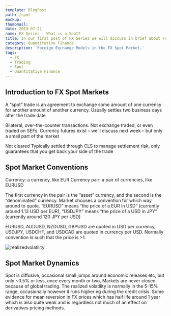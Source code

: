 ```yaml
---
template: BlogPost
path: /spot
mockup: 
thumbnail:
date: 2019-07-21
name: FX Series - What is a Spot?
title: In our first post of FX Series we will discuss in brief about Foreign Exchange Spot Markets and Models
category: Quantitative Finance
description: 'Foreign Exchange Models in the FX Spot Market.'
tags:
  - FX 
  - Trading
  - Spot
  - Quantitative Finance
---
```


## Introduction to FX Spot Markets

A “spot” trade is an agreement to exchange some amount of one currency for another amount of another currency. Usually settles two business days after the trade date

Bilateral, over-the-counter transactions. Not exchange traded, or even traded on SEFs. Currency futures exist – we’ll discuss next week – but only a small part of the market

Not cleared Typically settled through CLS to manage settlement risk, only guarantees that you get back your side of the trade

## Spot Market Conventions

Currency: a currency, like EUR Currency pair: a pair of currencies, like EURUSD

The first currency in the pair is the “asset” currency, and the second is the “denominated” currency. Market chooses a convention for which way around to quote. “EURUSD” means “the price of a EUR in USD” (currently around 1.13 USD per EUR), “USDJPY” means “the price of a USD in JPY” (currently around 120 JPY per USD)

EURUSD, AUDUSD, NZDUSD, GBPUSD are quoted in USD per currency, USDJPY, USDCHF, and USDCAD are quoted in currency per USD. Normally convention is such that the price is >1.

![realizedvolatility](/assets/fxspot/realizedvolatility.png)

## Spot Market Dynamics

Spot is diffusive, occasional small jumps around economic releases etc, but only ~0.5% or less, once every month or two, Markets are never closed because of global trading. The realized volatility is normally in the 5-15% range, occasionally however it runs higher eg during the credit crisis. Some evidence for mean reversion in FX prices which has half life around 1 year which is also quite weak and is regardless not much of an effect on derivatives pricing methods.